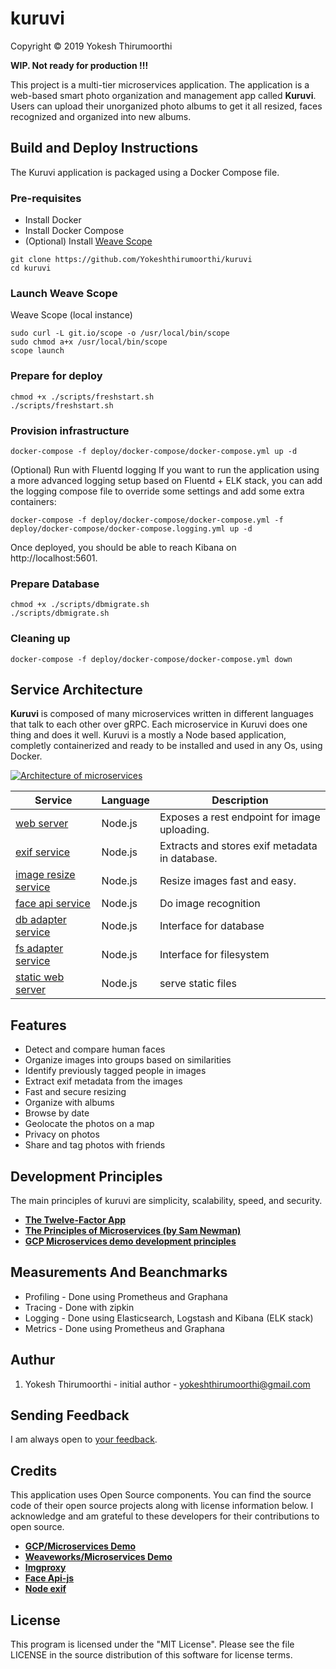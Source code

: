 # kuruvi
Copyright © 2019 Yokesh Thirumoorthi

**WIP. Not ready for production !!!**

This project is a multi-tier microservices application. The application
is a web-based smart photo organization and management app called **Kuruvi**.
Users can upload their unorganized photo albums to get it all resized, faces recognized and
organized into new albums.

## Build and Deploy Instructions

The Kuruvi application is packaged using a Docker Compose file.

### Pre-requisites
* Install Docker
* Install Docker Compose
* (Optional) Install [Weave Scope](https://www.weave.works/install-weave-scope/)

```
git clone https://github.com/Yokeshthirumoorthi/kuruvi
cd kuruvi
```

### Launch Weave Scope

Weave Scope (local instance)

```
sudo curl -L git.io/scope -o /usr/local/bin/scope
sudo chmod a+x /usr/local/bin/scope
scope launch
```

### Prepare for deploy

```
chmod +x ./scripts/freshstart.sh
./scripts/freshstart.sh
```

### Provision infrastructure

```
docker-compose -f deploy/docker-compose/docker-compose.yml up -d
```

(Optional) Run with Fluentd logging
If you want to run the application using a more advanced logging setup based on Fluentd + ELK stack, you can add the logging compose file to override some settings and add some extra containers:

```
docker-compose -f deploy/docker-compose/docker-compose.yml -f deploy/docker-compose/docker-compose.logging.yml up -d
```

Once deployed, you should be able to reach Kibana on http://localhost:5601.

### Prepare Database

```
chmod +x ./scripts/dbmigrate.sh
./scripts/dbmigrate.sh
```

### Cleaning up

```
docker-compose -f deploy/docker-compose/docker-compose.yml down
```

## Service Architecture

**Kuruvi** is composed of many microservices written in different
languages that talk to each other over gRPC.
Each microservice in Kuruvi does one thing and does it well.
Kuruvi is a mostly a Node based application, completly containerized and ready to be installed and used in any Os, using Docker.


[![Architecture of
microservices](./docs/img/architecture-diagram.png)](./docs/img/architecture-diagram.png)

| Service                                              | Language      | Description                                                                                                                       |
| ---------------------------------------------------- | ------------- | --------------------------------------------------------------------------------------------------------------------------------- |
| [web server](./express)                           | Node.js            | Exposes a rest endpoint for image uploading.  |
| [exif service](./node-exif)                       | Node.js            | Extracts and stores exif metadata in database.  |
| [image resize service](./node-imgproxy)           | Node.js            | Resize images fast and easy.  |
| [face api service](./faceapi)                     | Node.js            | Do image recognition  |
| [db adapter service](./database)                     | Node.js            | Interface for database  |
| [fs adapter service](./filesystem)                     | Node.js            | Interface for filesystem|
| [static web server](./static-site)                     | Node.js            | serve static files|

<!-- Find **Protocol Buffers Descriptions** at the [`./pb` directory](./pb). -->

## Features

* Detect and compare human faces
* Organize images into groups based on similarities
* Identify previously tagged people in images
* Extract exif metadata from the images
* Fast and secure resizing
* Organize with albums
* Browse by date
* Geolocate the photos on a map
* Privacy on photos
* Share and tag photos with friends

## Development Principles

The main principles of kuruvi are simplicity, scalability, speed, and security.

- **[The Twelve-Factor App](https://12factor.net/)**
- **[The Principles of Microservices (by Sam Newman)](https://learning.oreilly.com/videos/the-principles-of/9781491935811)**
- **[GCP Microservices demo development principles](https://github.com/GoogleCloudPlatform/microservices-demo/blob/master/docs/development-principles.md)**

## Measurements And Beanchmarks

* Profiling - Done using Prometheus and Graphana
* Tracing - Done with zipkin
* Logging - Done using Elasticsearch, Logstash and Kibana (ELK stack)
* Metrics - Done using Prometheus and Graphana

## Authur

1. Yokesh Thirumoorthi - initial author - yokeshthirumoorthi@gmail.com

## Sending Feedback

I am always open to [your feedback](https://github.com/Yokeshthirumoorthi/kuruvi/issues).

## Credits
This application uses Open Source components. You can find the source code of their open source projects along with license information below. I acknowledge and am grateful to these developers for their contributions to open source.

- **[GCP/Microservices Demo](https://github.com/GoogleCloudPlatform/microservices-demo)**
- **[Weaveworks/Microservices Demo](https://microservices-demo.github.io/)**
- **[Imgproxy](https://github.com/imgproxy/imgproxy)**
- **[Face Api-js](https://github.com/justadudewhohacks/face-api.js?files=1)**
- **[Node exif](https://github.com/gomfunkel/node-exif)**
<!-- Sample Photos: https://github.com/ianare/exif-samples.git -->

## License

This program is licensed under the "MIT License". Please see the file LICENSE in the source distribution of this software for license terms.
